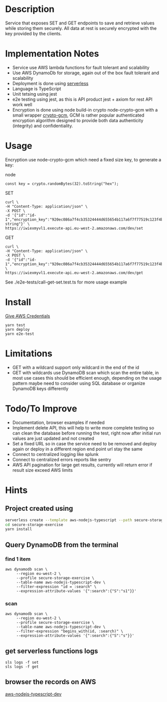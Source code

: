 # Description

Service that exposes SET and GET endpoints to save and retrieve values while storing them securely. All data at rest
is securely encrypted with the key provided by the clients.

# Implementation Notes
- Service use AWS lambda functions for fault tolerant and scalability
- Use AWS DynamoDb for storage, again out of the box fault tolerant and scalability
- Deployment is done using [serverless](https://serverless.com/)
- Language is TypeScript
- Unit tetsing using jest
- e2e testing using jest, as this is API product jest + axiom for rest API work well
- Encryption is done using node build-in crypto node-crypto-gcm with a small wrapper [crypto-gcm](https://www.npmjs.com/package/crypto-gcm),
GCM is rather popular authenticated encryption algorithm designed to provide both data authenticity (integrity) and confidentiality.

# Usage

Encryption use node-crypto-gcm which need a fixed size key, to generate a key:

node
```
const key = crypto.randomBytes(32).toString("hex");
```

SET
```
curl \
-H "Content-Type: application/json" \
-X POST \
-d '{"id":"id-1","encryption_key":"920ec086a7f4cb35324444d655654b117a6f7f77519c123f4b5d0e4576bab524","value":"sample-string"}' \
https://iwiexmyvl1.execute-api.eu-west-2.amazonaws.com/dev/set
```

GET
```
curl \
-H "Content-Type: application/json" \
-X POST \
-d '{"id":"id-1","encryption_key":"920ec086a7f4cb35324444d655654b117a6f7f77519c123f4b5d0e4576bab524"}' \
https://iwiexmyvl1.execute-api.eu-west-2.amazonaws.com/dev/get
```

See ./e2e-tests/call-get-set.test.ts for more usage example


# Install

[Give AWS Credentials](https://serverless.com/framework/docs/providers/aws/guide/credentials/)

```
yarn test
yarn deploy
yarn e2e-test
```

# Limitations
- GET with a wildcard support only wildcard in the end of the id
- GET with wildcards use DynamoDB scan which scan the entire table,
in most use cases this should be efficient enough,
depending on the usage pattern maybe need to consider using SQL database or
organize DynamoDB keys differently

# Todo/To Improve
- Documentation, browser examples if needed
- Implement delete API, this will help to write more complete testing so can clean the database before running the test, right now after initial run values are just updated and not created
- Set a fixed URL so in case the service need to be removed and
deploy again or deploy in a different region end point url stay the same
- Connect to centralized logging like splunk
- Connect to centralized errors reports like sentry
- AWS API pagination for large get results, currently will return error if result size exceed AWS limits

# Hints

## Project created using

```sh
serverless create --template aws-nodejs-typescript --path secure-storage-exercise
cd secure-storage-exercise
yarn install
```

## Query DynamoDB from the terminal

### find 1 item
```
aws dynamodb scan \
     --region eu-west-2 \
     --profile secure-storage-exercise \
     --table-name aws-nodejs-typescript-dev \
     --filter-expression "id = :search" \
     --expression-attribute-values '{":search":{"S":"s1"}}'
```

### scan
```
aws dynamodb scan \
     --region eu-west-2 \
     --profile secure-storage-exercise \
     --table-name aws-nodejs-typescript-dev \
     --filter-expression "begins_with(id, :search)" \
     --expression-attribute-values '{":search":{"S":"s"}}'
```

## get serverless functions logs

```
sls logs -f set
sls logs -f get
```

## browser the records on AWS

[aws-nodejs-typescript-dev
](https://eu-west-2.console.aws.amazon.com/dynamodb/home?region=eu-west-2)